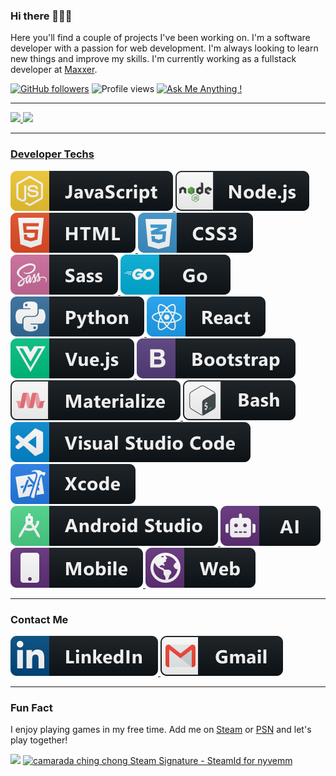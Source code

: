 ### Hi there 🦜🦜🦜

Here you'll find a couple of projects I've been working on. I'm a software developer with a passion for web development. I'm always looking to learn new things and improve my skills. I'm currently working as a fullstack developer at [Maxxer](https://app.maxxer.com/).

[![GitHub followers](https://img.shields.io/github/followers/nyvemm.svg?style=social&label=Follow&maxAge=2592000)](https://github.com/nyvemm?tab=followers)
![Profile views](https://gpvc.arturio.dev/nyvemm)
[![Ask Me Anything !](https://img.shields.io/badge/Ask%20me-anything-1abc9c.svg)](mailto:joaovictorsawada@gmail.com)



---

 <div>
  <a href="https://github.com/nyvemm">
  <img height="180em" src="https://github-readme-stats.vercel.app/api?username=nyvemm&show_icons=true&theme=algolia&include_all_commits=true&count_private=true"/>
  <img height="180em" src="https://github-readme-stats.vercel.app/api/top-langs/?username=nyvemm&layout=compact&langs_count=16&theme=algolia"/>
<div>
  
  ---
  
  ### Developer Techs

<p align="left" dir="auto">
  <a href="#">
   <img src="https://raw.githubusercontent.com/MikeCodesDotNET/ColoredBadges/master/svg/dev/languages/js.svg" alt="js" style="max-width: 100%;">
    <img src="https://raw.githubusercontent.com/MikeCodesDotNET/ColoredBadges/master/svg/dev/frameworks/nodejs.svg" alt="nodejs" style="max-width: 100%;">
    <img src="https://raw.githubusercontent.com/MikeCodesDotNET/ColoredBadges/master/svg/dev/languages/html.svg" alt="html" style="max-width: 100%;">
    <img src="https://raw.githubusercontent.com/MikeCodesDotNET/ColoredBadges/master/svg/dev/languages/css3.svg" alt="css3" style="max-width: 100%;">
    <img src="https://raw.githubusercontent.com/MikeCodesDotNET/ColoredBadges/master/svg/dev/languages/sass.svg" alt="sass" style="max-width: 100%;">
    <img src="https://raw.githubusercontent.com/MikeCodesDotNET/ColoredBadges/master/svg/dev/languages/go.svg" alt="go" style="max-width: 100%;">
    <img src="https://raw.githubusercontent.com/MikeCodesDotNET/ColoredBadges/master/svg/dev/languages/python.svg" alt="python" style="max-width: 100%;">
    <img src="https://raw.githubusercontent.com/MikeCodesDotNET/ColoredBadges/master/svg/dev/frameworks/react.svg" alt="react" style="max-width: 100%;">
    <img src="https://raw.githubusercontent.com/MikeCodesDotNET/ColoredBadges/master/svg/dev/frameworks/vue.svg" alt="vue" style="max-width: 100%;">
    <img src="https://raw.githubusercontent.com/MikeCodesDotNET/ColoredBadges/master/svg/dev/frameworks/bootstrap.svg" alt="bootstrap" style="max-width: 100%;">
    <img src="https://raw.githubusercontent.com/MikeCodesDotNET/ColoredBadges/master/svg/dev/frameworks/materialize.svg" alt="materialize" style="max-width: 100%;">
    <img src="https://raw.githubusercontent.com/MikeCodesDotNET/ColoredBadges/master/svg/dev/tools/bash.svg" alt="bash" style="max-width: 100%;">
    <img src="https://raw.githubusercontent.com/MikeCodesDotNET/ColoredBadges/master/svg/dev/tools/visualstudio_code.svg" alt="visualstudio_code" style="max-width: 100%;">
    <img src="https://raw.githubusercontent.com/MikeCodesDotNET/ColoredBadges/master/svg/dev/tools/xcode.svg" alt="xcode" style="max-width: 100%;">
    <img src="https://raw.githubusercontent.com/MikeCodesDotNET/ColoredBadges/master/svg/dev/tools/android_studio.svg" alt="android_studio" style="max-width: 100%;">
    <img src="https://raw.githubusercontent.com/MikeCodesDotNET/ColoredBadges/master/svg/dev/misc/ai.svg" alt="ai" style="max-width: 100%;">
    <img src="https://raw.githubusercontent.com/MikeCodesDotNET/ColoredBadges/master/svg/dev/misc/mobile.svg" alt="mobile" style="max-width: 100%;">
    <img src="https://raw.githubusercontent.com/MikeCodesDotNET/ColoredBadges/master/svg/dev/misc/web.svg" alt="web" style="max-width: 100%;">
  </a>
</p>

---

### Contact Me

<p align="left" dir="auto">
  <a href="https://www.linkedin.com/in/joaovictorsawada/">
    <img src="https://raw.githubusercontent.com/MikeCodesDotNET/ColoredBadges/master/svg/social/linkedin.svg" alt="linkedin" style="max-width: 100%;">
  </a>
  <a href="mailto:joaovictorsawada@gmail.com">
    <img src="https://raw.githubusercontent.com/MikeCodesDotNET/ColoredBadges/master/svg/social/gmail.svg" alt="gmail" style="max-width: 100%;">
  </a>

---

### Fun Fact 

I enjoy playing games in my free time. Add me on [Steam](https://steamcommunity.com/id/nyvemm/) or [PSN](https://psnprofiles.com/nyvemm) and let's play together!


<p align="left" dir="auto>
<a href="https://psnprofiles.com/nyvemm"><img src="https://card.psnprofiles.com/1/nyvemm.png" border="0"></a>
    <a href="https://www.steamidfinder.com/lookup/76561198872092556/"><img src="https://www.steamidfinder.com/signature/76561198872092556.png" alt="camarada ching chong Steam Signature - SteamId for nyvemm"/></a>
</p>
